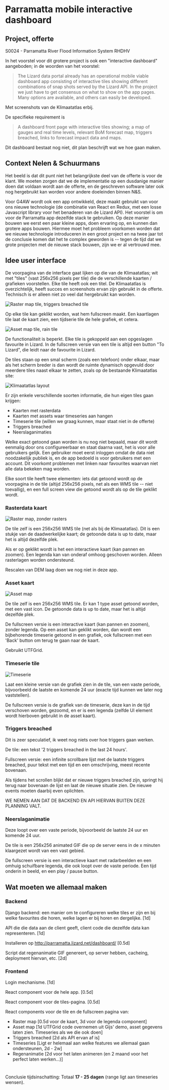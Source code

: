# Parramatta mobile interactive dashboard

## Project, offerte


S0024 - Parramatta River Flood Information System RHDHV

In het voorstel voor dit grotere project is ook een "interactive
dashboard" aangeboden; in de woorden van het voorstel:

> The Lizard data portal already has an operational mobile viable
> dashboard app consisting of interactive tiles showing different
> combinations of snap shots served by the Lizard API. In the project we
> just have to get consensus on what to show on the app pages. Many
> options are available, and others can easily be developed.

Met screenshots van de Klimaatatlas erbij.

De specifieke requirement is

> A dashboard front page with interactive tiles showing; a map of gauges
> and real time levels, relevant BoM forecast map, triggers breached,
> links to forecast impact data and maps.

Dit dashboard bestaat nog niet, dit plan beschrijft wat we hoe gaan
maken.


## Context Nelen & Schuurmans


Het beeld is dat dit punt niet het belangrijkste deel van de offerte
is voor de klant. We moeten zorgen dat we de implementatie op een
dusdanige manier doen dat voldaan wordt aan de offerte, en de
geschreven software later ook nog hergebruikt kan worden voor andere
doeleinden binnen N&S.

Voor G4AW wordt ook een app ontwikkeld, deze maakt gebruikt van voor
ons nieuwe technologie (de combinatie van React en Redux, met een
losse Javascript library voor het benaderen van de Lizard API). Het
voorstel is om voor de Parramatta app dezelfde stack te gebruiken. Op
deze manier bouwen we eerst een paar kleine apps, doen ervaring op, en
kunnen dan grotere apps bouwen. Hiermee moet het probleem voorkomen
worden dat we nieuwe technologie introduceren in een groot project en
na twee jaar tot de conclusie komen dat het te complex geworden is --
tegen de tijd dat we grote projecten met de nieuwe stack bouwen, zijn
we er al vertrouwd mee.


## Idee user interface


De voorpagina van de interface gaat lijken op die van de Klimaatatlas;
wit met "tiles" (vast 256x256 pixels per tile) die de verschillende
kaarten / grafieken voorstellen. Elke tile heeft ook een titel. De
Klimaatatlas is overzichtelijk, heeft succes en screenshots ervan zijn
gebruikt in de offerte. Technisch is er alleen niet zo veel dat
hergebruikt kan worden.

![Raster map tile, triggers breached tile](design/Tiles.png)

Op elke tile kan geklikt worden, wat hem fullscreen maakt. Een
kaartlagen tile laat de kaart zien, een tijdserie tile de hele
grafiek, et cetera.

![Asset map tile, rain tile](design/Tiles2.png)

De functionaliteit is beperkt. Elke tile is gekoppeld aan een opgeslagen
favourite in Lizard. In de fullscreen versie van een tile
is altijd een button "To Lizard", die leidt naar de favourite in Lizard.

De tiles staan op een smal scherm (zoals een telefoon) onder elkaar,
maar als het scherm breder is dan wordt de ruimte dynamisch opgevuld
door meerdere tiles naast elkaar te zetten, zoals op de bestaande
Klimaatatlas site:

![Klimaatatlas layout](design/MultipleTiles.png)

Er zijn enkele verschillende soorten informatie, die hun eigen tiles
gaan krijgen:

* Kaarten met rasterdata
* Kaarten met assets waar timeseries aan hangen
* Timeserie tile (willen we graag kunnen, maar staat niet in de offerte)
* Triggers breached
* Neerslaganimaties

Welke exact getoond gaan worden is nu nog niet bepaald, maar dit wordt
eenmalig door ons configureerbaar en staat daarna vast, het is voor
alle gebruikers gelijk. Een gebruiker moet eerst inloggen omdat de
data niet noodzakelijk publiek is, en de app bedoeld is voor
gebruikers met een account. Dit voorkomt problemen met linken naar
favourites waarvan niet alle data bekeken mag worden.

Elke soort tile heeft twee elementen: iets dat getoond wordt op de
voorpagina in de tile (altijd 256x256 pixels, net als een WMS tile --
niet toevallig), en een full screen view die getoond wordt als op de
tile geklikt wordt.

### Rasterdata kaart

![Raster map, zonder rasters](design/Rastermap.png)

De tile zelf is een 256x256 WMS tile (net als bij de
Klimaatatlas). Dit is een stukje van de daadwerkelijke kaart; de
getoonde data is up to date, maar het is altijd dezelfde plek.

Als er op geklikt wordt is het een interactieve kaart (kan pannen en
zoomen). Een legenda kan van onderaf omhoog geschoven worden. Alleen
rasterlagen worden ondersteund.

Rescalen van DEM laag doen we nog niet in deze app.

### Asset kaart

![Asset map](design/Assetmap.png)

De tile zelf is een 256x256 WMS tile. Er kan 1 type asset getoond
worden, met een vast icon. De getoonde data is up to date, maar het is
altijd dezelfde plek.

De fullscreen versie is een interactive kaart (kan pannen en zoomen),
zonder legenda. Op een asset kan geklikt worden, dan wordt een
bijbehorende timeserie getoond in een grafiek, ook fullscreen met een
'Back' button om terug te gaan naar de kaart.

Gebruikt UTFGrid.


### Timeserie tile

![Timeserie](design/Timeseries.png)

Laat een kleine versie van de grafiek zien in de tile, van een vaste
periode, bijvoorbeeld de laatste en komende 24 uur (exacte tijd kunnen
we later nog vaststellen).

De fullscreen versie is de grafiek van de timeserie, deze kan in de
tijd verschoven worden, gezoomd, en er is een legenda (zelfde UI
element wordt hierboven gebruikt in de asset kaart).


### Triggers breached


Dit is zeer speculatief, ik weet nog niets over hoe triggers gaan werken.

De tile: een tekst '2 triggers breached in the last 24 hours'.

Fullscreen versie: een infinite scrollbare lijst met de laatste triggers
breached, puur tekst met een tijd en een omschrijving, meest recente
bovenaan.

Als tijdens het scrollen blijkt dat er nieuwe triggers breached zijn,
springt hij terug naar bovenaan de lijst en laat de nieuwe situatie zien.
De nieuwe events moeten daarbij even oplichten.

WE NEMEN AAN DAT DE BACKEND EN API HIERVAN BUITEN DEZE PLANNING VALT.


### Neerslaganimatie


Deze loopt over een vaste periode, bijvoorbeeld de laatste 24 uur en
komende 24 uur.

De tile is een 256x256 animated GIF die op de server eens in de x
minuten klaargezet wordt van een vast gebied.

De fullscreen versie is een interactieve kaart met radarbeelden en een
omhuig schuifbare legenda, die ook loopt over de vaste periode. Een
tijd onderin in beeld, en een play / pause button.


## Wat moeten we allemaal maken

### Backend

Django backend: een manier om te configureren welke tiles er zijn en
bij welke favourites die horen, welke lagen er bij horen en
dergelijke. [1d]

API die die data aan de client geeft, client code die dezelfde data
kan representeren. [1d]

Installeren op http://parramatta.lizard.net/dashboard/ [0.5d]

Script dat regenanimatie GIF genereert, op server hebben, cacheing,
deployment hiervan, etc. [2d]


### Frontend

Login mechanisme. [1d]

React component voor de hele app. [0.5d]

React component voor de tiles-pagina. [0.5d]

React components voor de tile en de fullscreen pagina van:

- Raster map [0.5d voor de kaart, 3d voor de legenda component]
- Asset map [1d UTFGrid code overnemen uit Gijs' demo, asset gegevens laten zien. Timeseries als we die ook doen]
- Triggers breached [2d als API ervan af is]
- Timeseries [Ligt er helemaal aan welke features we allemaal gaan ondersteunen, 2d - 2w]
- Regenanimatie [2d voor het laten animeren (en 2 maand voor het perfect laten werken...)]

#

Conclusie tijdsinschatting: Totaal **17 - 25 dagen** (range ligt aan timeseries wensen).
